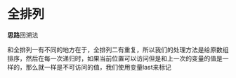 #  全排列

**思路**回溯法

和全排列一有不同的地方在于，全排列二有重复，所以我们的处理方法是给原数组排序，然后在每一次递归时，如果当前位置可以访问但是和上一次的变量的值是一样的，那么就一样是不可访问的值，我们使用变量last来标记
